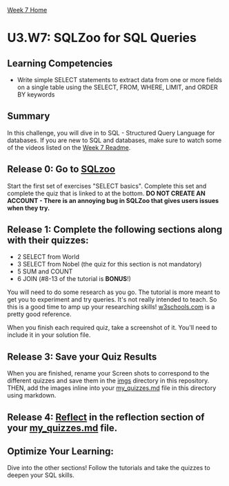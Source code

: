 [Week 7 Home](../)

# U3.W7: SQLZoo for SQL Queries

## Learning Competencies
- Write simple SELECT statements to extract data from one or more fields on a single table using the SELECT, FROM, WHERE, LIMIT, and ORDER BY keywords


## Summary
In this challenge, you will dive in to SQL - Structured Query Language for databases.  If you are new to SQL and databases, make sure to watch some of the videos listed on the [Week 7 Readme](../readme.md).

## Release 0: Go to [SQLzoo](http://sqlzoo.net/wiki/Main_Page)
Start the first set of exercises "SELECT basics".  Complete this set and complete the quiz that is linked to at the bottom. **DO NOT CREATE AN ACCOUNT - There is an annoying bug in SQLZoo that gives users issues when they try.**


## Release 1:  Complete the following sections along with their quizzes:  

* 2 SELECT from World
* 3 SELECT from Nobel (the quiz for this section is not mandatory)
* 5 SUM and COUNT
* 6 JOIN (#8-13 of the tutorial is **BONUS**!)

You will need to do some research as you go. The tutorial is more meant to get you to experiment and try queries. It's not really intended to teach. So this is a good time to amp up your researching skills! [w3schools.com](http://www.w3schools.com/sql/default.asp) is a pretty good reference.

When you finish each required quiz, take a screenshot of it. You'll need to include it in your solution file. 

## Release 3: Save your Quiz Results
When you are finished, rename your Screen shots to correspond to the different quizzes and save them in the [imgs](../imgs) directory in this repository. THEN, add the images inline into your [my_quizzes.md](my_quizzes.md) file in this directory using markdown.

## Release 4: [Reflect](https://github.com/Devbootcamp/phase-0-handbook/blob/master/coding-references/reflection-guidelines.md) in the reflection section of your [my_quizzes.md](my_quizzes.md) file. 


## Optimize Your Learning: 
Dive into the other sections!  Follow the tutorials and take the quizzes to deepen your SQL skills.

